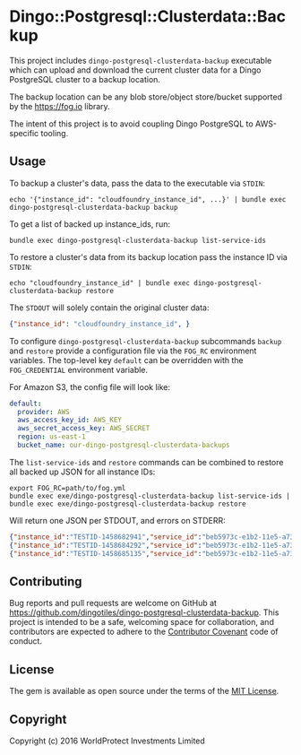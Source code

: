 # Dingo::Postgresql::Clusterdata::Backup

This project includes `dingo-postgresql-clusterdata-backup` executable which can upload and download the current cluster data for a Dingo PostgreSQL cluster to a backup location.

The backup location can be any blob store/object store/bucket supported by the https://fog.io library.

The intent of this project is to avoid coupling Dingo PostgreSQL to AWS-specific tooling.

## Usage

To backup a cluster's data, pass the data to the executable via `STDIN`:

```
echo '{"instance_id": "cloudfoundry_instance_id", ...}' | bundle exec dingo-postgresql-clusterdata-backup backup
```

To get a list of backed up instance_ids, run:

```
bundle exec dingo-postgresql-clusterdata-backup list-service-ids
```

To restore a cluster's data from its backup location pass the instance ID via `STDIN`:

```
echo "cloudfoundry_instance_id" | bundle exec dingo-postgresql-clusterdata-backup restore
```

The `STDOUT` will solely contain the original cluster data:

```json
{"instance_id": "cloudfoundry_instance_id", }
```

To configure `dingo-postgresql-clusterdata-backup` subcommands `backup` and `restore` provide a configuration file via the `FOG_RC` environment variables. The top-level key `default` can be overridden with the `FOG_CREDENTIAL` environment variable.

For Amazon S3, the config file will look like:

```yaml
default:
  provider: AWS
  aws_access_key_id: AWS_KEY
  aws_secret_access_key: AWS_SECRET
  region: us-east-1
  bucket_name: our-dingo-postgresql-clusterdata-backups
```

The `list-service-ids` and `restore` commands can be combined to restore all backed up JSON for all instance IDs:

```
export FOG_RC=path/to/fog.yml
bundle exec exe/dingo-postgresql-clusterdata-backup list-service-ids | bundle exec exe/dingo-postgresql-clusterdata-backup restore
```

Will return one JSON per STDOUT, and errors on STDERR:

```json
{"instance_id":"TESTID-1458682941","service_id":"beb5973c-e1b2-11e5-a736-c7c0b526363d","plan_id":"b96d0936-e423-11e5-accb-93d374e93368","organization_guid":"","space_guid":"","parameters":null,"node_count":1,"node_size":20,"allocated_port":"33000"}
{"instance_id":"TESTID-1458684292","service_id":"beb5973c-e1b2-11e5-a736-c7c0b526363d","plan_id":"1545e30e-6dc3-11e5-826a-6c4008a663f0","organization_guid":"","space_guid":"","parameters":null,"node_count":1,"node_size":20,"allocated_port":"33007"}
{"instance_id":"TESTID-1458685135","service_id":"beb5973c-e1b2-11e5-a736-c7c0b526363d","plan_id":"b96d0936-e423-11e5-accb-93d374e93368","organization_guid":"","space_guid":"","parameters":null,"node_count":1,"node_size":20,"allocated_port":"33000"}
```

## Contributing

Bug reports and pull requests are welcome on GitHub at https://github.com/dingotiles/dingo-postgresql-clusterdata-backup. This project is intended to be a safe, welcoming space for collaboration, and contributors are expected to adhere to the [Contributor Covenant](http://contributor-covenant.org) code of conduct.


## License

The gem is available as open source under the terms of the [MIT License](http://opensource.org/licenses/MIT).

## Copyright

Copyright (c) 2016 WorldProtect Investments Limited

